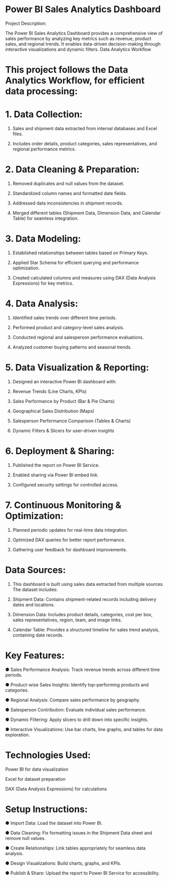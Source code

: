 # Power BI Sales Analytics Dashboard

Project Description:

The Power BI Sales Analytics Dashboard provides a comprehensive view of sales performance by analyzing key metrics such as revenue, product sales, and regional trends. It enables data-driven decision-making through interactive visualizations and dynamic filters.
Data Analytics Workflow

# This project follows the Data Analytics Workflow, for efficient data processing:

# 1. Data Collection:

1) Sales and shipment data extracted from internal databases and Excel files.

2) Includes order details, product categories, sales representatives, and regional performance metrics.

# 2. Data Cleaning & Preparation:

1) Removed duplicates and null values from the dataset.
 
2) Standardized column names and formatted date fields.

3) Addressed data inconsistencies in shipment records.

4) Merged different tables (Shipment Data, Dimension Data, and Calendar Table) for seamless integration.

# 3. Data Modeling:

1) Established relationships between tables based on Primary Keys.

2) Applied Star Schema for efficient querying and performance optimization.

3) Created calculated columns and measures using DAX (Data Analysis Expressions) for key metrics.

# 4. Data Analysis:

1) Identified sales trends over different time periods.

2) Performed product and category-level sales analysis.

3) Conducted regional and salesperson performance evaluations.

4) Analyzed customer buying patterns and seasonal trends.

# 5. Data Visualization & Reporting:

1) Designed an interactive Power BI dashboard with:

2) Revenue Trends (Line Charts, KPIs)

3) Sales Performance by Product (Bar & Pie Charts)

4) Geographical Sales Distribution (Maps)

5) Salesperson Performance Comparison (Tables & Charts)

6) Dynamic Filters & Slicers for user-driven insights

# 6. Deployment & Sharing:

1) Published the report on Power BI Service.

2) Enabled sharing via Power BI embed link.

3) Configured security settings for controlled access.

# 7. Continuous Monitoring & Optimization:

1) Planned periodic updates for real-time data integration.

2) Optimized DAX queries for better report performance.

3) Gathering user feedback for dashboard improvements.

# Data Sources:

1) This dashboard is built using sales data extracted from multiple sources. The dataset includes:

2) Shipment Data: Contains shipment-related records including delivery dates and locations.

3) Dimension Data: Includes product details, categories, cost per box, sales representatives, region, team, and image links.

4) Calendar Table: Provides a structured timeline for sales trend analysis, containing date records.

# Key Features:

● Sales Performance Analysis: Track revenue trends across different time periods.

● Product-wise Sales Insights: Identify top-performing products and categories.

● Regional Analysis: Compare sales performance by geography.

● Salesperson Contribution: Evaluate individual sales performance.

● Dynamic Filtering: Apply slicers to drill down into specific insights.

● Interactive Visualizations: Use bar charts, line graphs, and tables for data exploration.

# Technologies Used:

Power BI for data visualization

Excel for dataset preparation

DAX (Data Analysis Expressions) for calculations

# Setup Instructions:

● Import Data: Load the dataset into Power BI.

● Data Cleaning: Fix formatting issues in the Shipment Data sheet and remove null values.

● Create Relationships: Link tables appropriately for seamless data analysis.

● Design Visualizations: Build charts, graphs, and KPIs.

● Publish & Share: Upload the report to Power BI Service for accessibility.


